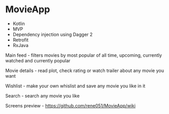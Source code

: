 # MovieApp

- Kotlin 
- MVP 
- Dependency injection using Dagger 2 
- Retrofit 
- RxJava


Main feed - filters movies by most popular of all time, upcoming, currently watched and currently popular

Movie details - read plot, check rating or watch trailer about any movie you want

Wishlist - make your own whislist and save any movie you like in it

Search - search any movie you like

Screens preview - https://github.com/rene051/MovieApp/wiki

